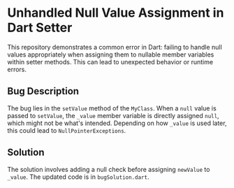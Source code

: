 # Unhandled Null Value Assignment in Dart Setter

This repository demonstrates a common error in Dart: failing to handle null values appropriately when assigning them to nullable member variables within setter methods.  This can lead to unexpected behavior or runtime errors.

## Bug Description
The bug lies in the `setValue` method of the `MyClass`.  When a `null` value is passed to `setValue`, the `_value` member variable is directly assigned `null`, which might not be what's intended.  Depending on how `_value` is used later, this could lead to `NullPointerExceptions`.

## Solution
The solution involves adding a null check before assigning `newValue` to `_value`. The updated code is in `bugSolution.dart`.